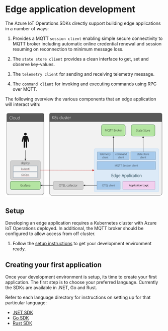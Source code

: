 # Edge application development

The Azure IoT Operations SDKs directly support building edge applications in a number of ways:

1. Provides a MQTT `session client` enabling simple secure connectivity to MQTT broker including automatic online credential renewal and session resuming on reconnection to minimum message loss.

1. The `state store client` provides a clean interface to get, set and observe key-values.

1. The `telemetry client` for sending and receiving telemetry message.

1. The `command client` for invoking and executing commands using RPC over MQTT.

The following overview the various components that an edge application will interact with:

![alt text](images/edge-applications.png)

## Setup

Developing an edge application requires a Kubernetes cluster with Azure IoT Operations deployed. In additional, the MQTT broker should be configured to allow access from off cluster.

1. Follow the [setup instructions](../setup.md) to get your development environment ready.

## Creating your first application

Once your development environment is setup, its time to create your first application. The first step is to choose your preferred language. Currently the SDKs are available in .NET, Go and Rust.

Refer to each language directory for instructions on setting up for that particular language:

* [.NET SDK](/dotnet)
* [Go SDK](/go)
* [Rust SDK](/rust)
